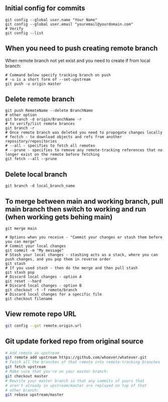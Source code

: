 ## Initial config for commits
```
git config --global user.name "Your Name"
git config --global user.email "youremail@yourdomain.com"
# Verify
git config --list
```

## When you need to push creating remote branch

When remote branch not yet exist and you need to create if from local branch:

```
# Command below specify tracking branch on push
# -u is a short form of --set-upstream
git push -u origin master
```

## Delete remote branch
```
git push RemoteName --delete BranchName
# other option
git branch -d origin/BranchName -r
# to verify/list remote brances
git branch -r
# Once remote branch was deleted you need to propogate changes locally
# fectch - to download objects and refs from another repository/repositories
# --all - specifies to fetch all remotes
# --prune - specifies to remove any remote-tracking references that no longer exist on the remote before fetching
git fetch --all --prune
```

## Delete local branch
```
git branch -d local_branch_name
```

## To merge between main and working branch, pull main branch then switch to working and run (when working gets behing main)
```
git merge main

# Options when you receive - "Commit your changes or stash them before you can merge"
# Commit your local changes
git commit -m "My message"
# Stash your local changes - stashing acts as a stack, where you can push changes, and you pop them in reverse order
git stash
# If you used stash - then do the merge and then pull stash
git stash pop
# Discard local changes - option A
git reset --hard
# Discard local changes - option B
git checkout -t -f remote/branch
# Discard local changes for a specific file
git checkout filename
```

## View remote repo URL

```Bash
git config --get remote.origin.url
```
## Git update forked repo from original source

```Bash
# Add remote as upstream
git remote add upstream https://github.com/whoever/whatever.git
# Fetch all the branches of that remote into remote-tracking branches
git fetch upstream
# Make sure that you're on your master branch:
git checkout master
# Rewrite your master branch so that any commits of yours that
# aren't already in upstream/master are replayed on top of that
# other branch:
git rebase upstream/master
```

